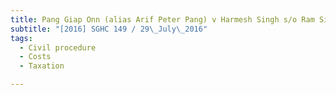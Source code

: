 ```yaml
---
title: Pang Giap Onn (alias Arif Peter Pang) v Harmesh Singh s/o Ram Singh 
subtitle: "[2016] SGHC 149 / 29\_July\_2016"
tags:
  - Civil procedure
  - Costs
  - Taxation

---
```



